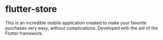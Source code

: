 # flutter-store

This is an incredible mobile application created to make your favorite purchases very easy, without complications. Developed with the aid of the Flutter framework.
